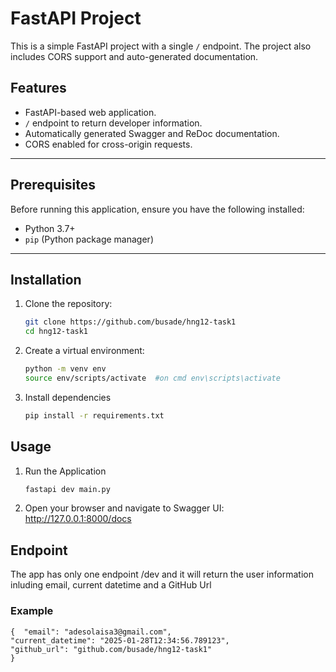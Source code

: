 # FastAPI Project

This is a simple FastAPI project with a single `/` endpoint. The project also includes CORS support and auto-generated documentation.

## Features

- FastAPI-based web application.
- `/` endpoint to return developer information.
- Automatically generated Swagger and ReDoc documentation.
- CORS enabled for cross-origin requests.

---

## Prerequisites

Before running this application, ensure you have the following installed:

- Python 3.7+
- `pip` (Python package manager)

---

## Installation

1. Clone the repository:
   ```bash
   git clone https://github.com/busade/hng12-task1
   cd hng12-task1

2. Create a virtual environment:
    ```bash
    python -m venv env
    source env/scripts/activate  #on cmd env\scripts\activate

3. Install dependencies
    ```bash
    pip install -r requirements.txt


## Usage
1. Run the Application
    ```bash
    fastapi dev main.py
2. Open your browser and navigate to
    Swagger UI: http://127.0.0.1:8000/docs


## Endpoint
The app has only one endpoint /dev and it will return the user information inluding email, current datetime and a GitHub Url

### Example
    {  "email": "adesolaisa3@gmail.com",
    "current_datetime": "2025-01-28T12:34:56.789123",
    "github_url": "github.com/busade/hng12-task1"
    }

